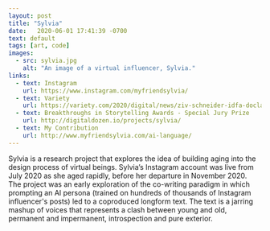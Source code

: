 ```yaml
---
layout: post
title: "Sylvia"
date:   2020-06-01 17:41:39 -0700
text: default
tags: [art, code]
images: 
  - src: sylvia.jpg
    alt: "An image of a virtual influencer, Sylvia."
links:
  - text: Instagram
    url: https://www.instagram.com/myfriendsylvia/
  - text: Variety
    url: https://variety.com/2020/digital/news/ziv-schneider-idfa-doclab-sylvia-1234841619/
  - text: Breakthroughs in Storytelling Awards - Special Jury Prize
    url: http://digitaldozen.io/projects/sylvia/
  - text: My Contribution
    url: http://www.myfriendsylvia.com/ai-language/
---
```

Sylvia is a research project that explores the idea of building aging into the design process of virtual beings. Sylvia’s Instagram account was live from July 2020 as she aged rapidly, before her departure in November 2020. The project was an early exploration of the co-writing paradigm in which prompting an AI persona (trained on hundreds of thousands of Instagram influencer's posts) led to a coproduced longform text. The text is a jarring mashup of voices that represents a clash between young and old, permanent and impermanent, introspection and pure exterior.